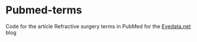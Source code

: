 Pubmed-terms
============

Code for the article Refractive surgery terms in PubMed for the [Eyedata.net](http://eyedata.net/index.php/blog) blog